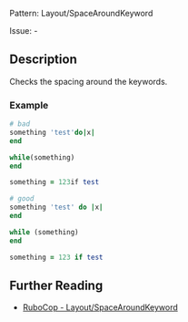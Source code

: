 Pattern: Layout/SpaceAroundKeyword

Issue: -

## Description

Checks the spacing around the keywords.

### Example

```ruby
# bad
something 'test'do|x|
end

while(something)
end

something = 123if test

# good
something 'test' do |x|
end

while (something)
end

something = 123 if test
```

## Further Reading

* [RuboCop - Layout/SpaceAroundKeyword](https://rubocop.readthedocs.io/en/latest/cops_layout/#layoutspacearoundkeyword)
